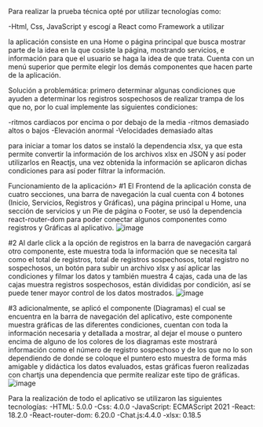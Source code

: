 Para realizar la prueba técnica opté por utilizar tecnologías como:

-Html, Css, JavaScript y escogí a React como Framework a utilizar

la aplicación consiste en una Home o página principal que busca mostrar parte de la idea en la que cosiste la página, mostrando servicios, e información para que el usuario se haga la idea de que trata.
Cuenta con un menú superior que permite elegir los demás componentes que hacen parte de la aplicación.

Solución a problemática:
primero determinar algunas condiciones que ayuden a determinar los registros sospechosos de realizar trampa de los que no, por lo cual implemente las siguientes condiciones:

-ritmos cardiacos por encima o por debajo de la media
-ritmos demasiado altos o bajos
-Elevación anormal
-Velocidades demasiado altas

para iniciar a tomar los datos se instaló la dependencia xlsx, ya que esta permite convertir la información de los archivos xlsx en JSON y así poder utilizarlos en Reactjs, una vez obtenida la información se aplicaron dichas condiciones para así poder filtrar la información.

Funcionamiento de la aplicación>
#1 
El Frontend de la aplicación consta de cuatro secciones, una barra de navegación la cual cuenta con 4 botones (Inicio, Servicios, Registros y Gráficas), una página principal u Home, una sección de servicios y un Pie de página o Footer, se usó la dependencia react-router-dom para poder conectar algunos componentes como registros y Gráficas al aplicativo.
![image](https://github.com/JoseCarmona17/swetro-prueba-tecnica/assets/90072739/95f51e8b-7c75-4fe4-b54f-14433a5ddd1a)


#2
Al darle click a la opción de registros en la barra de navegación cargará otro componente, este muestra toda la información que se necesita tal como el total de registros, total de registros sospechosos, total registro no sospechosos, un botón para subir un archivo xlsx y así aplicar las condiciones y filmar los datos y también muestra 4 cajas, cada una de las cajas muestra registros sospechosos, están divididas por condición, así se puede tener mayor control de los datos mostrados.
![image](https://github.com/JoseCarmona17/swetro-prueba-tecnica/assets/90072739/da2023c6-97d1-49bb-a491-27e8019018df)

#3
adicionalmente, se aplicó el componente (Diagramas) el cual se encuentra en la barra de navegación del aplicativo, este componente muestra gráficas de las diferentes condiciones, cuentan con toda la información necesaria y detallada a mostrar, al dejar el mouse o puntero encima de alguno de los colores de los diagramas este mostrará información como el número de registro sospechoso y de los que no lo son dependiendo de donde se coloque el puntero esto muestra de forma más amigable y didáctica los datos evaluados, estas gráficas fueron realizadas con chartjs una dependencia que permite realizar este tipo de gráficas.
![image](https://github.com/JoseCarmona17/swetro-prueba-tecnica/assets/90072739/ff56cd8d-466c-4cc0-b34d-b1461b3293f7)


Para la realización de todo el aplicativo se utilizaron las siguientes tecnologías:
-HTML: 5.0.0
-Css: 4.0.0
-JavaScript: ECMAScript 2021 
-React: 18.2.0
-React-router-dom: 6.20.0
-Chat.js:4.4.0
-xlsx: 0.18.5
